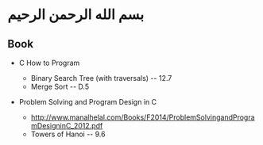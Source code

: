 #  بسم الله الرحمن الرحيم

## Book
- C How to Program 
  - Binary Search Tree (with traversals) -- 12.7
  - Merge Sort -- D.5 

- Problem Solving and Program Design in C
  - http://www.manalhelal.com/Books/F2014/ProblemSolvingandProgramDesigninC_2012.pdf
  - Towers of Hanoi -- 9.6
